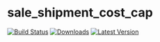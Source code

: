 sale_shipment_cost_cap
=====================

[![Build Status](https://travis-ci.org/openlabs/sale_shipment_cost_cap.svg?branch=develop)](https://travis-ci.org/openlabs/sale_shipment_cost_cap)
[![Downloads](https://pypip.in/download/openlabs_sale_shipment_cost_cap/badge.svg)](https://pypi.python.org/pypi/openlabs_sale_shipment_cost_cap/)
[![Latest Version](https://pypip.in/version/openlabs_sale_shipment_cost_cap/badge.svg)](https://pypi.python.org/pypi/openlabs_sale_shipment_cost_cap/)




